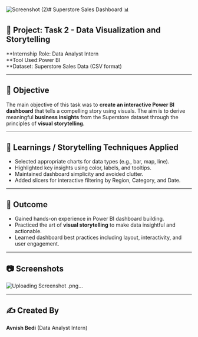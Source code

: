 ![Screenshot (2)](https://github.com/user-attachments/assets/17c1989e-c647-4ebf-8f89-4fc3067f56f2)# Superstore Sales Dashboard 📊

## 📁 Project: Task 2 - Data Visualization and Storytelling  
**Internship Role: Data Analyst Intern  
**Tool Used:Power BI  
**Dataset: Superstore Sales Data (CSV format)

---

## 🎯 Objective  
The main objective of this task was to **create an interactive Power BI dashboard** that tells a compelling story using visuals. The aim is to derive meaningful **business insights** from the Superstore dataset through the principles of **visual storytelling**.

---


## 🧠 Learnings / Storytelling Techniques Applied  

- Selected appropriate charts for data types (e.g., bar, map, line).
- Highlighted key insights using color, labels, and tooltips.
- Maintained dashboard simplicity and avoided clutter.
- Added slicers for interactive filtering by Region, Category, and Date.

---

## 📌 Outcome  

- Gained hands-on experience in Power BI dashboard building.
- Practiced the art of **visual storytelling** to make data insightful and actionable.
- Learned dashboard best practices including layout, interactivity, and user engagement.

---
## 📷 Screenshots
![Uploading Screenshot .png…]()


---

## ✍️ Created By  
**Avnish Bedi** (Data Analyst Intern)  

